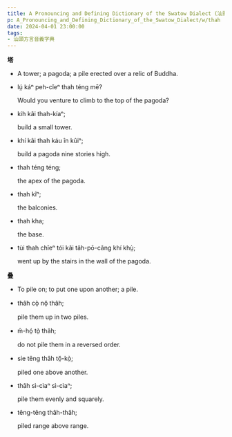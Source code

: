 ```yaml
---
title: A Pronouncing and Defining Dictionary of the Swatow Dialect (汕頭方言音義字典) / thah
p: A_Pronouncing_and_Defining_Dictionary_of_the_Swatow_Dialect/w/thah
date: 2024-04-01 23:00:00
tags: 
- 汕頭方言音義字典
---
```



**塔**
- A tower; a pagoda; a pile erected over a relic of Buddha.

- lṳ́ káⁿ peh-cĭeⁿ thah téng mē?

  Would you venture to climb to the top of the pagoda?

- kih kâi thah-kíaⁿ;

  build a small tower.

- khí kâi thah káu în kûiⁿ;

  build a pagoda nine stories high.

- thah téng téng;

  the apex of the pagoda.

- thah kîⁿ;

  the balconies.

- thah kha;

  the base.

- tùi thah chîeⁿ tói kâi tâh-pō-câng khí khṳ̀;

  went up by the stairs in the wall of the pagoda.

**叠**
- To pile on; to put one upon another; a pile.

- thâh cò̤ nŏ̤ thâh;

  pile them up in two piles.

- m̄-hó̤ tò̤ thâh;

  do not pile them in a reversed order.

- sie têng thâh tŏ̤-kò̤;

  piled one above another.

- thâh sì-cìaⁿ sì-cìaⁿ;

  pile them evenly and squarely.

- têng-têng thâh-thâh;

  piled range above range.